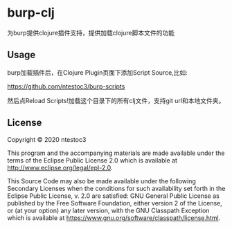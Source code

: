 # burp-clj

为burp提供clojure插件支持，提供加载clojure脚本文件的功能


## Usage

burp加载插件后，在Clojure Plugin页面下添加Script Source,比如:

https://github.com/ntestoc3/burp-scripts

然后点Reload Scripts!加载这个目录下的所有clj文件，支持git url和本地文件夹。

## License

Copyright © 2020 ntestoc3

This program and the accompanying materials are made available under the
terms of the Eclipse Public License 2.0 which is available at
http://www.eclipse.org/legal/epl-2.0.

This Source Code may also be made available under the following Secondary
Licenses when the conditions for such availability set forth in the Eclipse
Public License, v. 2.0 are satisfied: GNU General Public License as published by
the Free Software Foundation, either version 2 of the License, or (at your
option) any later version, with the GNU Classpath Exception which is available
at https://www.gnu.org/software/classpath/license.html.
